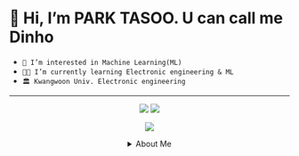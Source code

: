 # 👋 Hi, I’m PARK TASOO. U can call me Dinho
- `👀 I’m interested in Machine Learning(ML)`
- `👨‍🎓 I’m currently learning Electronic engineering & ML`
- `🏛 Kwangwoon Univ. Electronic engineering`
*******

<p align="center">
  <img src="https://github-readme-stats.vercel.app/api?username=dinhoitt">
  <img src="https://github-readme-stats.vercel.app/api/top-langs/?username=dinhoitt&layout=compact">
</p>

<p align="center">
  <img src="https://hits.seeyoufarm.com/api/count/incr/badge.svg?url=https%3A%2F%2Fgithub.com%2Fdinhoitt&count_bg=%237BDED7&title_bg=%23555555&icon=github.svg&icon_color=%23F6F6F6&title=hits&edge_flat=false">
</p>



<details align="center">
<summary>About Me </summary>
<span>
  <a href="https://www.instagram.com/dinho_itt/">
    <img src="https://img.shields.io/badge/Instagram-ff69b4?style=plastic&logo=Instagram&logoColor=white"/>
  </a>
  <a href="https://dinhoitt.github.io">
    <img src="https://img.shields.io/badge/GitHub Blog-red?style=plastic&logo=GitHub Sponsors&logoColor=white"/>
  </a>
  <a href="https://soundcloud.com/dinho-itt">
    <img src="https://img.shields.io/badge/Soundcloud-FF3300?style=plastic&logo=Soundcloud&logoColor=white"/>
  </a>
</span>

<p align="center">
  <img src="https://dinhoitt.github.io/assets/profile.jpg">
</p>

</details>
